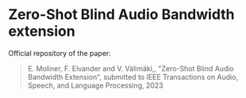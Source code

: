 # Zero-Shot Blind Audio Bandwidth extension

Official repository of the paper:
> E. Moliner, F. Elvander and V. Välimäki,, "Zero-Shot Blind Audio Bandwidth Extension", submitted to IEEE Transactions on Audio, Speech, and Language Processing, 2023

